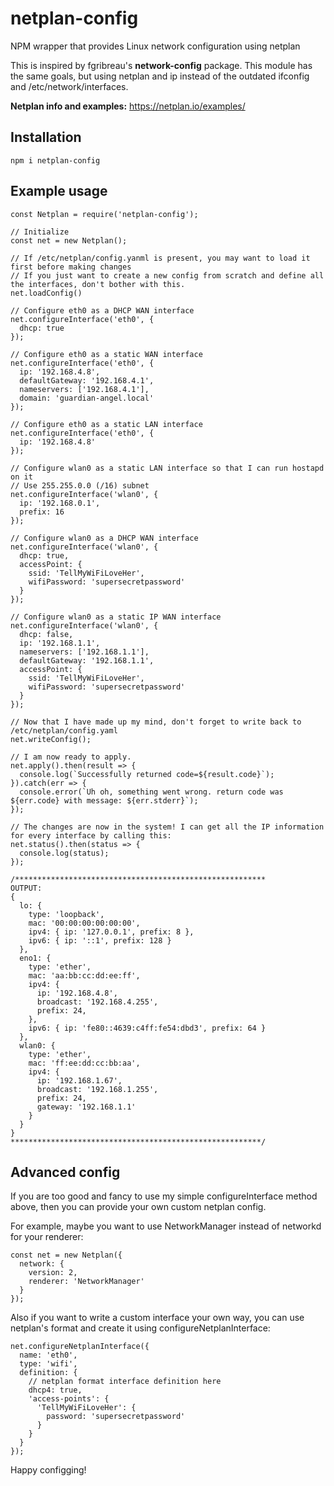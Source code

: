 # netplan-config
NPM wrapper that provides Linux network configuration using netplan

This is inspired by fgribreau's **network-config** package. This module has the same goals, but using netplan and ip instead of the outdated ifconfig and /etc/network/interfaces.

**Netplan info and examples:** https://netplan.io/examples/

## Installation

```
npm i netplan-config
```

## Example usage

```
const Netplan = require('netplan-config');

// Initialize
const net = new Netplan();

// If /etc/netplan/config.yanml is present, you may want to load it first before making changes
// If you just want to create a new config from scratch and define all the interfaces, don't bother with this.
net.loadConfig()

// Configure eth0 as a DHCP WAN interface
net.configureInterface('eth0', {
  dhcp: true
});

// Configure eth0 as a static WAN interface
net.configureInterface('eth0', {
  ip: '192.168.4.8',
  defaultGateway: '192.168.4.1',
  nameservers: ['192.168.4.1'],
  domain: 'guardian-angel.local'
});

// Configure eth0 as a static LAN interface
net.configureInterface('eth0', {
  ip: '192.168.4.8'
});

// Configure wlan0 as a static LAN interface so that I can run hostapd on it
// Use 255.255.0.0 (/16) subnet
net.configureInterface('wlan0', {
  ip: '192.168.0.1',
  prefix: 16
});

// Configure wlan0 as a DHCP WAN interface
net.configureInterface('wlan0', {
  dhcp: true,
  accessPoint: {
    ssid: 'TellMyWiFiLoveHer',
    wifiPassword: 'supersecretpassword'
  }
});

// Configure wlan0 as a static IP WAN interface
net.configureInterface('wlan0', {
  dhcp: false,
  ip: '192.168.1.1',
  nameservers: ['192.168.1.1'],
  defaultGateway: '192.168.1.1',
  accessPoint: {
    ssid: 'TellMyWiFiLoveHer',
    wifiPassword: 'supersecretpassword'
  }
});

// Now that I have made up my mind, don't forget to write back to /etc/netplan/config.yaml
net.writeConfig();

// I am now ready to apply.
net.apply().then(result => {
  console.log(`Successfully returned code=${result.code}`);
}).catch(err => {
  console.error(`Uh oh, something went wrong. return code was ${err.code} with message: ${err.stderr}`);
});

// The changes are now in the system! I can get all the IP information for every interface by calling this:
net.status().then(status => {
  console.log(status);
});

/********************************************************
OUTPUT:
{
  lo: {
    type: 'loopback',
    mac: '00:00:00:00:00:00',
    ipv4: { ip: '127.0.0.1', prefix: 8 },
    ipv6: { ip: '::1', prefix: 128 }
  },
  eno1: {
    type: 'ether',
    mac: 'aa:bb:cc:dd:ee:ff',
    ipv4: {
      ip: '192.168.4.8',
      broadcast: '192.168.4.255',
      prefix: 24,
    },
    ipv6: { ip: 'fe80::4639:c4ff:fe54:dbd3', prefix: 64 }
  },
  wlan0: {
    type: 'ether',
    mac: 'ff:ee:dd:cc:bb:aa',
    ipv4: {
      ip: '192.168.1.67',
      broadcast: '192.168.1.255',
      prefix: 24,
      gateway: '192.168.1.1'
    }
  }
}
********************************************************/
```

## Advanced config
If you are too good and fancy to use my simple configureInterface method above, then you can provide your own custom netplan config.

For example, maybe you want to use NetworkManager instead of networkd for your renderer:
```
const net = new Netplan({
  network: {
    version: 2,
    renderer: 'NetworkManager'
  }
});
```

Also if you want to write a custom interface your own way, you can use netplan's format and create it using configureNetplanInterface:
```
net.configureNetplanInterface({
  name: 'eth0',
  type: 'wifi',
  definition: {
    // netplan format interface definition here
    dhcp4: true,
    'access-points': {
      'TellMyWiFiLoveHer': {
        password: 'supersecretpassword'
      }
    }
  }
});
```

Happy configging!